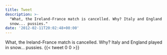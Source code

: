 ```yaml
---
title: Tweet
description: >-
  "What, the Ireland-France match is cancelled. Why? Italy and England played in
  snow... pussies."
date: '2012-02-11T20:02:48+00:00'
---
```

What, the Ireland-France match is cancelled. Why? Italy and England played in snow... pussies.
      {{< tweet 0 0 >}}
    
